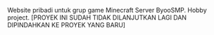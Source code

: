 Website pribadi untuk grup game Minecraft Server ByooSMP. Hobby project.
[PROYEK INI SUDAH TIDAK DILANJUTKAN LAGI DAN DIPINDAHKAN KE PROYEK YANG BARU]
